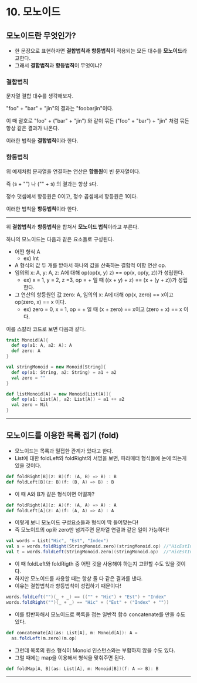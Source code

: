 # 10. 모노이드

## 모노이드란 무엇인가?

- 한 문장으로 표현하자면 **결합법칙과** **항등법칙이** 적용되는 모든 대수를 **모노이드**라고한다.
- 그래서 **결합법칙**과 **항등법칙**이 무엇이냐?

### 결합법칙 

문자열 결합 대수를 생각해보자.

"foo" + "bar" + "jin"의 결과는 "foobarjin"이다.

이 때 괄호로 "foo" + ("bar" + "jin") 와 같이 묶든 ("foo" + "bar") + "jin" 처럼 묶든 항상 같은 결과가 나온다.

이러한 법칙을 **결합법칙**이라 한다.

### 항등법칙

위 예제처럼 문자열을 연결하는 연산은 **항등원**이 빈 문자열이다.

즉 (s + "") 나 ("" + s) 의 결과는 항상 s다.

정수 덧셈에서 항등원은 0이고, 정수 곱셈에서 항등원은 1이다.

이러한 법칙을 **항등법칙**이라 한다.

---

위 **결합법칙**과 **항등법칙**을 합쳐서 **모노이드 법칙**이라고 부른다.

하나의 모노이드는 다음과 같은 요소들로 구성된다.

- 어떤 형식 A
  - ex) Int
- A 형식의 값 두 개를 받아서 하나의 값을 산축하는 결합적 이항 연산 op.
- 임의의 x: A, y: A, z: A에 대해 op(op(x, y) z) == op(x, op(y, z))가 성립한다.
  - ex) x = 1, y = 2, z =3, op = + 일 때 ((x + y) + z) == (x + (y + z))가 성립한다.
- 그 연산의 항등원인 값 zero: A, 임의의 x: A에 대해 op(x, zero) == x이고 op(zero, x) == x 이다.
  - ex) zero = 0, x = 1, op = + 일 때 (x + zero) == x이고 (zero + x) == x 이다.

이를 스칼라 코드로 보면 다음과 같다.

```scala
trait Monoid[A]{
  def op(a1: A, a2: A): A
  def zero: A
}

val stringMonoid = new Monoid[String]{
  def op(a1: String, a2: String) = a1 + a2
  val zero = ""
}

def listMonoid[A] = new Monoid[List[A]]{
  def op(a1: List[A], a2: List[A]) = a1 ++ a2
  val zero = Nil
}
```

---

## 모노이드를 이용한 목록 접기 (fold)

- 모노이드는 목록과 밀접한 관계가 있다고 한다.
- List에 대한 foldLeft와 foldRight의 서명을 보면, 파라매터 형식들에 눈에 띄는게 있을 것이다.

```scala
def foldRight[B](z: B)(f: (A, B) => B) : B
def foldLeft[B](z: B)(f: (B, A) => B) : B
```

- 이 때 A와 B가 같은 형식이면 어떨까?

```scala
def foldRight[A](z: A)(f: (A, A) => A) : A
def foldLeft[A](z: A)(f: (A, A) => A) : A
```

- 이렇게 보니 모노이드 구성요소들과 형식이 딱 들어맞는다!
- 즉 모노이드의 op와 zero만 넘겨주면 문자열 연결과 같은 일이 가능하다!

```scala
val words = List("Hic", "Est", "Index")
val s = words.foldRight(StringMonoid.zero)(stringMonoid.op) //"HicEstIndex"
val t = words.foldLeft(StringMonoid.zero)(stringMonoid.op)  //"HicEstIndex"
```

- 이 때 foldLeft와 foldRigth 중 어떤 것을 사용해야 하는지 고민할 수도 있을 것이다.
- 하지만 모노이드를 사용할 때는 항상 둘 다 같은 결과를 낸다.
- 이유는 결합법칙과 항등법칙이 성립하기 때문이다!

```scala
words.foldLeft("")(_ + _) == (("" + "Hic") + "Est") + "Index"
words.foldRight("")(_ + _) == "Hic" + ("Est" + ("Index" + ""))
```

- 이를 킹반화해서 모노이드로 목록을 접는 일반적 함수 concatenate를 만들 수도 있다.

```scala
def concatenate[A](as: List[A], m: Monoid[A]): A =
  as.foldLeft(m.zero)(m.op)
```

- 그런데 목록의 원소 형식이 Monoid 인스턴스와는 부합하지 않을 수도 있다.
- 그럴 때에는 map을 이용해서 형식을 맞춰주면 된다.
```scala
def foldMap[A, B](as: List[A], m: Monoid[B])(f: A => B): B
```

---

